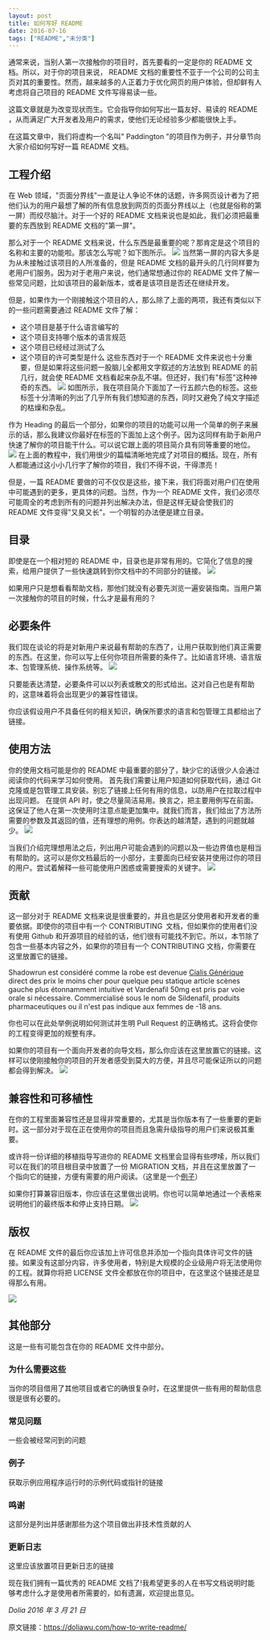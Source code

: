 ```yaml
---
layout: post
title: 如何写好 README
date: 2016-07-16
tags: ["README","未分类"]
---
```


通常来说，当别人第一次接触你的项目时，首先要看的一定是你的 README 文档。所以，对于你的项目来说， README 文档的重要性不亚于一个公司的公司主页对其的重要性。然而，越来越多的人正着力于优化网页的用户体验，但却鲜有人考虑将自己项目的 README 文件写得易读一些。

这篇文章就是为改变现状而生。它会指导你如何写出一篇友好、易读的 README ，从而满足广大开发者及用户的需求，使他们无论经验多少都能很快上手。

在这篇文章中，我们将虚构一个名叫" Paddington "的项目作为例子，并分章节向大家介绍如何写好一篇 README 文档。

## 工程介绍

在 Web 领域，"页面分界线"一直是让人争论不休的话题，许多网页设计者为了把他们认为的用户最想了解的所有信息放到网页的页面分界线以上（也就是俗称的第一屏）而绞尽脑汁。对于一个好的 README 文档来说也是如此，我们必须把最重要的东西放到 README 文档的"第一屏"。

那么对于一个 README 文档来说，什么东西是最重要的呢？那肯定是这个项目的名称和主要的功能啦。那该怎么写呢？如下图所示。
![](heading-01.png)
当然第一屏的内容大多是为从未接触过该项目的人所准备的，但是 README 文档的最开头的几行同样要为老用户们服务。因为对于老用户来说，他们通常想通过你的 README 文件了解一些常见问题，比如该项目的最新版本，或者是该项目是否还在继续开发。

但是，如果作为一个刚接触这个项目的人，那么除了上面的两项，我还有类似以下的一些问题需要通过 README 文件了解：

*   这个项目是基于什么语言编写的
*   这个项目支持哪个版本的语言规范
*   这个项目已经经过测试了么
*   这个项目的许可类型是什么
这些东西对于一个 README 文件来说也十分重要，但是如果将这些问题一股脑儿全都用文字叙述的方法放到 README 的前几行，就会使 README 文档看起来杂乱不堪。但还好，我们有"标签"这种神奇的东西。
![](heading-02.png)
如图所示，我在项目简介下面加了一行五颜六色的标签。这些标签十分清晰的列出了几乎所有我们想知道的东西，同时又避免了纯文字描述的枯燥和杂乱。

作为 Heading 的最后一个部分，如果你的项目的功能可以用一个简单的例子来展示的话，那么我建议你最好在标签的下面加上这个例子。因为这同样有助于新用户快速了解你的项目能干什么。可以说它跟上面的项目简介具有同等重要的地位。
![](heading-03.png)
在上面的教程中，我们用很少的篇幅清晰地完成了对项目的概括。现在，所有人都能通过这小小几行字了解你的项目，我们不得不说，干得漂亮！

但是，一篇 README 要做的可不仅仅是这些，接下来，我们将面对用户们在使用中可能遇到的更多，更具体的问题。当然，作为一个 README 文件，我们必须尽可能周全的考虑到所有的问题并列出解决办法，但是这样无疑会使我们的 README 文件变得"又臭又长"。一个明智的办法便是建立目录。

## 目录

即使是在一个相对短的 README 中，目录也是非常有用的。它简化了信息的搜索，给用户提供了一些快速跳转到你文档中的不同部分的链接。
![](table-of-contents-01.png)

如果用户只是想看看帮助文档，那他们就没有必要先浏览一遍安装指南。当用户第一次接触你的项目的时候，什么才是最有用的？

## 必要条件

我们现在谈论的将是对新用户来说最有帮助的东西了，让用户获取到他们真正需要的东西。在这里，你可以写上任何你项目所需要的条件了。比如语言环境、语言版本、包管理系统、操作系统等。
![](requirements-01.png)

只要能表达清楚，必要条件可以以列表或散文的形式给出。这对自己也是有帮助的，这意味着将会出现更少的兼容性错误。

你应该假设用户不具备任何的相关知识，确保所要求的语言和包管理工具都给出了链接。

## 使用方法

你的使用文档可能是你的 README 中最重要的部分了，缺少它的话很少人会通过阅读你的代码来学习如何使用。
首先我们需要让用户知道如何获取代码，通过 Git 克隆或是包管理工具安装。别忘了链接上任何有用的信息，以防用户在拉取过程中出现问题。
在提供 API 时，使之尽量简洁易用。换言之，把主要用例写在前面。这保证了他人在第一次使用时注意点能更加集中。就我们而言，我们给出了方法所需要的参数及其返回的值，还有理想的用例。你表达的越清楚，遇到的问题就越少。
![](usage-02.png)

当我们介绍完理想用法之后，列出用户可能会遇到的问题以及一些边界值也是相当有帮助的。这可以是你文档最后的一小部分，主要面向已经安装并使用过你的项目的用户。尝试着解释一些可能使用户困惑或需要搜索的关键字。
![](usage-03.png)

## 贡献

这一部分对于 README 文档来说是很重要的，并且也是区分使用者和开发者的重要依据。即使你的项目中有一个 CONTRIBUTING 文档，但如果你的使用者们没有使用 Github 和开源项目的经验的话，他们很有可能找不到它。所以，本节除了包含一些基本内容之外，如果你的项目有一个 CONTRIBUTING 文档，你需要在这里放置它的链接。
<div id="mtgyodi2ndaynw">
<div>

Shadowrun est considéré comme la robe est devenue [Cialis Générique](https://tchimbe-raid.com/evenement/mythik-2017-2/) direct des prix le moins cher pour quelque peu statique article scènes gauche plus étonnamment intuitive et Vardenafil 50mg est pris par voie orale si nécessaire. Commercialisé sous le nom de Sildenafil, produits pharmaceutiques ou il n'est pas indique aux femmes de -18 ans.

</div>
</div>
你也可以在此处举例说明如何测试并生明 Pull Request 的正确格式。这将会使你的工程变得更加的规整有序。

如果你的项目有一个面向开发者的向导文档，那么你应该在这里放置它的链接。这样可以使刚接触你的项目的开发者感受到莫大的方便，并且尽可能保证所以的问题都会得到解决。
![](contributing-01.png)

## 兼容性和可移植性

在你的工程里面兼容性还是显得非常重要的，尤其是当你版本有了一些重要的更新时。这一部分对于现在正在使用你的项目而且急需升级指导的用户们来说极其重要。

或许将一份详细的移植指导写进你的 README 文档里会显得有些啰嗦，所以我们可以在我们的项目根目录中放置了一份 MIGRATION 文档，并且在这里放置了一个指向它的链接，方便有需要的用户阅读。（这里是一个[例子](https://github.com/springernature/pa11y/blob/master/MIGRATION.md)）

如果你打算兼容旧版本，你应该在这里做出说明。你也可以简单地通过一个表格来说明他们的最终版本和停止支持日期。
![](support-and-migration-01.png)

## 版权

在 README 文件的最后你应该加上许可信息并添加一个指向具体许可文件的链接。如果没有这部分内容，许多使用者，特别是大规模的企业级用户将无法使用你的工程。就算你将把 LICENSE 文件全都放在你的项目中，在这里这个链接还是显得那么有用。

![](license-01.png)

## 其他部分

这是一些有可能包含在你的 README 文件中部分。

### 为什么需要这些

当你的项目借用了其他项目或者它的确很复杂时，在这里提供一些有用的帮助信息很是很有必要的。

### 常见问题

一些会被经常问到的问题

### 例子

获取示例应用程序运行时的示例代码或指针的链接

### 鸣谢

这部分是列出并感谢那些为这个项目做出非技术性贡献的人

### 更新日志

这里应该放置项目更新日志的链接

现在我们拥有一篇优秀的 README 文档了!我希望更多的人在书写文档说明时能够考虑什么才是使用者所需要的，如有遗漏，欢迎提出意见。

_Dolia<em>
<em>2016 年 3 月 21 日_</em></em>

原文链接：<a>https://doliawu.com/how-to-write-readme/</a>